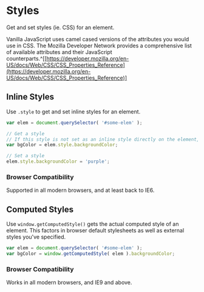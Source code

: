 
# Styles

Get and set styles (ie. CSS) for an element.

Vanilla JavaScript uses camel cased versions of the attributes you would use in CSS. The Mozilla Developer Network provides a comprehensive list of available attributes and their JavaScript counterparts.^[[https://developer.mozilla.org/en-US/docs/Web/CSS/CSS_Properties_Reference](https://developer.mozilla.org/en-US/docs/Web/CSS/CSS_Properties_Reference)]

## Inline Styles

Use `.style` to get and set inline styles for an element.

```javascript
var elem = document.querySelector( '#some-elem' );

// Get a style
// If this style is not set as an inline style directly on the element, it returns an empty string
var bgColor = elem.style.backgroundColor;

// Set a style
elem.style.backgroundColor = 'purple';
```

### Browser Compatibility

Supported in all modern browsers, and at least back to IE6.


## Computed Styles

Use `window.getComputedStyle()` gets the actual computed style of an element. This factors in browser default stylesheets as well as external styles you've specified.

```javascript
var elem = document.querySelector( '#some-elem' );
var bgColor = window.getComputedStyle( elem ).backgroundColor;
```

### Browser Compatibility

Works in all modern browsers, and IE9 and above.